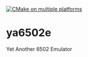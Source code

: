 [![CMake on multiple platforms](https://github.com/lablabla/6502EaterEmulator/actions/workflows/CI.yml/badge.svg)](https://github.com/lablabla/6502EaterEmulator/actions/workflows/CI.yml)
# ya6502e
Yet Another 6502 Emulator


